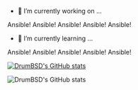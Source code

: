 - 🔭 I’m currently working on ...

Ansible! Ansible! Ansible! Ansible! Ansible!

- 🌱 I’m currently learning ...

Ansible! Ansible! Ansible! Ansible! Ansible!

[![DrumBSD's GitHub stats](https://github-readme-stats.vercel.app/api?username=drumbsd)](https://github.com/drumbsd/github-readme-stats)

![DrumBSD's GitHub stats](https://github-readme-stats.vercel.app/api?username=drumbsd&count_private=true)
